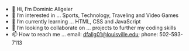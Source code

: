 - 👋 Hi, I’m Dominic Allgeier
- 👀 I’m interested in ... Sports, Technology, Traveling and Video Games
- 🌱 I’m currently learning ... HTML, CSS and JavaScript
- 💞️ I’m looking to collaborate on ... projects to further my coding skills
- 📫 How to reach me ... email: dfallg01@louisville.edu; phone: 502-593-7113

<!---
dominicallgeier/dominicallgeier is a ✨ special ✨ repository because its `README.md` (this file) appears on your GitHub profile.
You can click the Preview link to take a look at your changes.
--->
